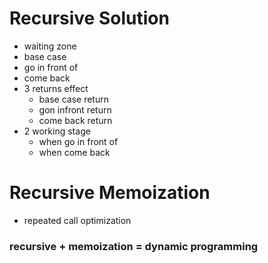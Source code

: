 # Recursive Solution
- waiting zone
- base case
- go in front of
- come back
- 3 returns effect
	- base case return
	- gon infront return
	- come back return
- 2 working stage
	- when go in front of
	- when come back
# Recursive Memoization
- repeated call optimization
### recursive + memoization = dynamic programming
